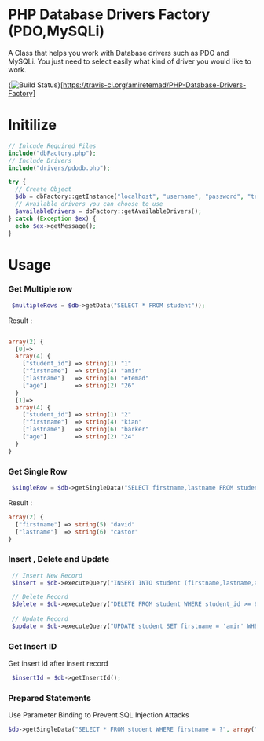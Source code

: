 # PHP Database Drivers Factory (PDO,MySQLi)

A Class that helps you work with Database drivers such as PDO and MySQLi. You just need to select easily what kind of driver you would like to work.

{<img src="https://travis-ci.org/amiretemad/PHP-Database-Drivers-Factory.svg?branch=master" alt="Build Status" />}[https://travis-ci.org/amiretemad/PHP-Database-Drivers-Factory]

<h1>Initilize</h1>

```PHP
// Inlcude Required Files
include("dbFactory.php");
// Include Drivers
include("drivers/pdodb.php");

try {
  // Create Object
  $db = dbFactory::getInstance("localhost", "username", "password", "testDB",'DBDriverName');
  // Available drivers you can choose to use
  $availableDrivers = dbFactory::getAvailableDrivers();
} catch (Exception $ex) {
  echo $ex->getMessage();
}
```

<h1>Usage</h1>

<h3>Get Multiple row</h3>

```PHP
 $multipleRows = $db->getData("SELECT * FROM student"));
 ```
 Result : 
 
 ```PHP
 
 array(2) {
   [0]=>
   array(4) {
     ["student_id"] => string(1) "1"
     ["firstname"]  => string(4) "amir"
     ["lastname"]   => string(6) "etemad"
     ["age"]        => string(2) "26"
   }
   [1]=>
   array(4) {
     ["student_id"] => string(1) "2"
     ["firstname"]  => string(4) "kian"
     ["lastname"]   => string(6) "barker"
     ["age"]        => string(2) "24"
   }
 }
 
```

<h3>Get Single Row</h3>

```PHP
 $singleRow = $db->getSingleData("SELECT firstname,lastname FROM student WHERE student_id = 3 ");
```

Result :
```php
array(2) {
  ["firstname"] => string(5) "david"
  ["lastname"]  => string(6) "castor"
}
```

<h3> Insert , Delete and Update </h3>

```php
 // Insert New Record
 $insert = $db->executeQuery("INSERT INTO student (firstname,lastname,age) VALUES ('amir','etemad','26') "); 

 // Delete Record
 $delete = $db->executeQuery("DELETE FROM student WHERE student_id >= 6");
 
 // Update Record
 $update = $db->executeQuery("UPDATE student SET firstname = 'amir' WHERE student_id = 2");

```

<h3>Get Insert ID</h3>

<p> Get insert id after insert record</p>

```php
 $insertId = $db->getInsertId();
```

<h3>Prepared Statements</h3>

Use Parameter Binding to Prevent SQL Injection Attacks
```php
$db->getSingleData("SELECT * FROM student WHERE firstname = ?", array("amir"))
```